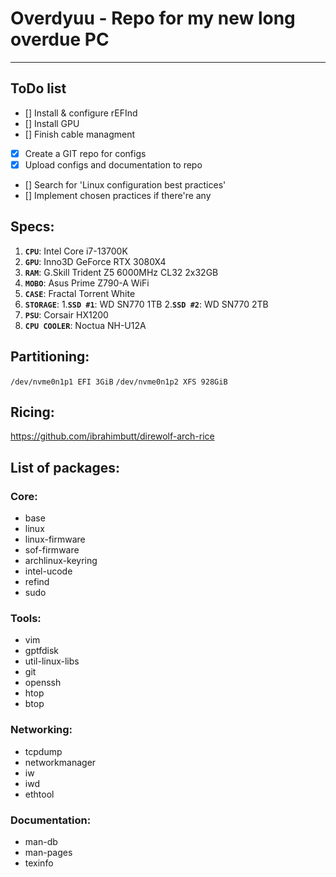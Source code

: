 # Overdyuu - Repo for my new long overdue PC
-----

## ToDo list
- [] Install & configure rEFInd
- [] Install GPU
- [] Finish cable managment
- [x] Create a GIT repo for configs
- [x] Upload configs and documentation to repo
- [] Search for 'Linux configuration best practices'
- [] Implement chosen practices if there're any

## Specs:
1. **`CPU`**: Intel Core i7-13700K
2. **`GPU`**: Inno3D GeForce RTX 3080X4
3. **`RAM`**: G.Skill Trident Z5 6000MHz CL32 2x32GB
4. **`MOBO`**: Asus Prime Z790-A WiFi
5. **`CASE`**: Fractal Torrent White
6. **`STORAGE`**:
   1.**`SSD #1`**: WD SN770 1TB
   2.**`SSD #2`**: WD SN770 2TB
7. **`PSU`**: Corsair HX1200
8. **`CPU COOLER`**: Noctua NH-U12A

## Partitioning:
`/dev/nvme0n1p1 EFI 3GiB`
`/dev/nvme0n1p2 XFS 928GiB`

## Ricing:
https://github.com/ibrahimbutt/direwolf-arch-rice

## List of packages:
### Core:
* base
* linux
* linux-firmware
* sof-firmware
* archlinux-keyring
* intel-ucode
* refind
* sudo

### Tools:
* vim
* gptfdisk
* util-linux-libs
* git
* openssh
* htop
* btop

### Networking:
* tcpdump
* networkmanager
* iw
* iwd
* ethtool

### Documentation:
* man-db
* man-pages
* texinfo

